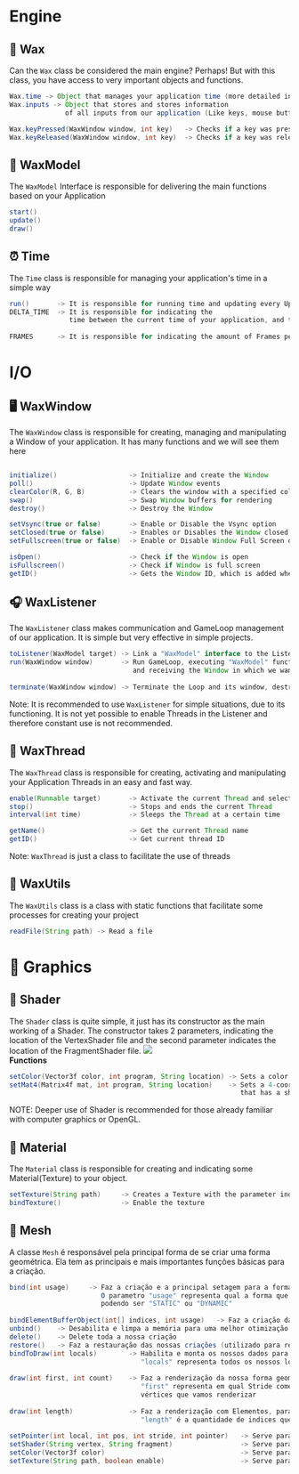 # Engine
## 🔅 Wax
Can the `Wax` class be considered the main engine? Perhaps! But with this class, you have access to very important objects and functions.
```java
Wax.time -> Object that manages your application time (more detailed information in the explanation of the Time class)
Wax.inputs -> Object that stores and stores information
              of all inputs from our application (Like keys, mouse buttons, etc.)

Wax.keyPressed(WaxWindow window, int key)   -> Checks if a key was pressed in the chosen Window
Wax.keyReleased(WaxWindow window, int key)  -> Checks if a key was released in the chosen Window
```
## 🧷 WaxModel
The `WaxModel` Interface is responsible for delivering the main functions based on your Application
```java
start()
update()
draw()
```

## ⏰ Time
The `Time` class is responsible for managing your application's time in a simple way
```java
run()       -> It is responsible for running time and updating every Update of your application
DELTA_TIME  -> It is responsible for indicating the 
               time between the current time of your application, and the elapsed time
              
FRAMES      -> It is responsible for indicating the amount of Frames per second of your application(FPS)
```

# I/O
## 🖥️ WaxWindow
The `WaxWindow` class is responsible for creating, managing and manipulating a Window of your application. It has many functions and we will see them here
```java

initialize()                  -> Initialize and create the Window
poll()                        -> Update Window events
clearColor(R, G, B)           -> Clears the window with a specified color in RGB
swap()                        -> Swap Window buffers for rendering
destroy()                     -> Destroy the Window

setVsync(true or false)       -> Enable or Disable the Vsync option
setClosed(true or false)      -> Enables or Disables the Window closed and open state
setFullscreen(true or false)  -> Enable or Disable Window Full Screen option

isOpen()                      -> Check if the Window is open
isFullscreen()                -> Check if Window is full screen
getID()                       -> Gets the Window ID, which is added when created.

```

## 🎧 WaxListener
The `WaxListener` class makes communication and GameLoop management of our application. It is simple but very effective in simple projects.
```java
toListener(WaxModel target) -> Link a "WaxModel" interface to the Listener
run(WaxWindow window)       -> Run GameLoop, executing "WaxModel" functions
                               and receiving the Window in which we want to run the Loop as a parameter
                                   
terminate(WaxWindow window) -> Terminate the Loop and its window, destroying it
```
Note: It is recommended to use `WaxListener` for simple situations, due to its functioning. It is not yet possible to enable Threads in the Listener and therefore constant use is not recommended.

## 📼 WaxThread
The `WaxThread` class is responsible for creating, activating and manipulating your Application Threads in an easy and fast way.
```java
enable(Runnable target)       -> Activate the current Thread and select the "run" function of the "Runnable" interface
stop()                        -> Stops and ends the current Thread
interval(int time)            -> Sleeps the Thread at a certain time

getName()                     -> Get the current Thread name
getID()                       -> Get current thread ID
```
Note: `WaxThread` is just a class to facilitate the use of threads

## 📜 WaxUtils
The `WaxUtils` class is a class with static functions that facilitate some processes for creating your project
```java
readFile(String path) -> Read a file
```

# 🌟 Graphics
## 🚨 Shader
The `Shader` class is quite simple, it just has its constructor as the main working of a Shader. The constructor takes 2 parameters, indicating the location of the VertexShader file and the second parameter indicates the location of the FragmentShader file.
<img src="https://learnopengl.com/img/getting-started/pipeline.png">
<br/>
**Functions**
```java
setColor(Vector3f color, int program, String location) -> Sets a color to some object that has a Shader
setMat4(Matrix4f mat, int program, String location)    -> Sets a 4-coordinate matrix to an object
                                                          that has a shader
```
NOTE: Deeper use of Shader is recommended for those already familiar with computer graphics or OpenGL.

## 🔦 Material
The `Material` class is responsible for creating and indicating some Material(Texture) to your object.
```java
setTexture(String path)     -> Creates a Texture with the parameter indicating the location of the Image
bindTexture()               -> Enable the texture
```
## 📐 Mesh
A classe `Mesh` é responsável pela principal forma de se criar uma forma geométrica. Ela tem as principais e mais importantes funções básicas para a criação.
```java
bind(int usage)     -> Faz a criação e a principal setagem para a forma geométrica.
                       O parametro "usage" representa qual a forma que queremos que a nossa forma funcione,
                       podendo ser "STATIC" ou "DYNAMIC"
                       
bindElementBufferObject(int[] indices, int usage)   -> Faz a criação da EBO (ElementBufferObject)
unbind()    -> Desabilita e limpa a memória para uma melhor otimização
delete()    -> Delete toda a nossa criação
restore()   -> Faz a restauração das nossas criações (utilizado para restauramos e renderizamos em seguida)
bindToDraw(int locals)        -> Habilita e monta os nossos dados para renderizamos.
                                 "locals" representa todos os nossos locais que atribuimos
                                 
draw(int first, int count)    -> Faz a renderização da nossa forma geométrica.
                                 "first" representa em qual Stride começaremos, e "count" a quantidade de 
                                 vértices que vamos renderizar
                                 
draw(int length)              -> Faz a renderização com Elementos, para caso nós tivermos a EBO ligada
                                 "length" é a quantidade de indices que renderizaremos
 
setPointer(int local, int pos, int stride, int pointer)   -> Serve para atribuir e ligar um ponteiro para a VAO
setShader(String vertex, String fragment)                 -> Serve para você criar uma Shader
setColor(Vector3f color)                                  -> Serve para você setar uma Cor
setTexture(String path, boolean enable)                   -> Serve para você setar uma textura


